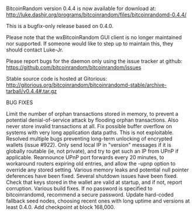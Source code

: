 BitcoinRandom version 0.4.4 is now available for download at:
http://luke.dashjr.org/programs/bitcoinrandom/files/bitcoinrandomd-0.4.4/

This is a bugfix-only release based on 0.4.0.

Please note that the wxBitcoinRandom GUI client is no longer maintained nor supported. If someone would like to step up to maintain this, they should contact Luke-Jr.

Please report bugs for the daemon only using the issue tracker at github:
https://github.com/bitcoinrandom/bitcoinrandom/issues

Stable source code is hosted at Gitorious:
http://gitorious.org/bitcoinrandom/bitcoinrandomd-stable/archive-tarball/v0.4.4#.tar.gz

BUG FIXES

Limit the number of orphan transactions stored in memory, to prevent a potential denial-of-service attack by flooding orphan transactions. Also never store invalid transactions at all.
Fix possible buffer overflow on systems with very long application data paths. This is not exploitable.
Resolved multiple bugs preventing long-term unlocking of encrypted wallets (issue #922).
Only send local IP in "version" messages if it is globally routable (ie, not private), and try to get such an IP from UPnP if applicable.
Reannounce UPnP port forwards every 20 minutes, to workaround routers expiring old entries, and allow the -upnp option to override any stored setting.
Various memory leaks and potential null pointer deferences have been
fixed.
Several shutdown issues have been fixed.
Check that keys stored in the wallet are valid at startup, and if not,
report corruption.
Various build fixes.
If no password is specified to bitcoinrandomd, recommend a secure password.
Update hard-coded fallback seed nodes, choosing recent ones with long uptime and versions at least 0.4.0.
Add checkpoint at block 168,000.

